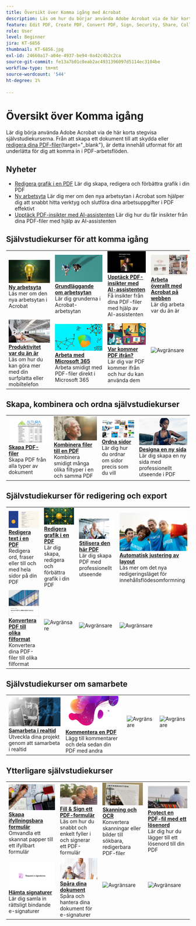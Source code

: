 ```yaml
---
title: Översikt över Komma igång med Acrobat
description: Läs om hur du börjar använda Adobe Acrobat via de här korta (1-2 min) stegvisa självstudiekurserna
feature: Edit PDF, Create PDF, Convert PDF, Sign, Security, Share, Collaboration, Workspace
role: User
level: Beginner
jira: KT-6856
thumbnail: KT-6856.jpg
exl-id: 24660a17-a04e-4937-be94-0a42c4b2c2ca
source-git-commit: fe13a7b01c0eab2ac4931396097d5114ec3104be
workflow-type: tm+mt
source-wordcount: '544'
ht-degree: 1%

---
```


# Översikt över Komma igång

Lär dig börja använda Adobe Acrobat via de här korta stegvisa självstudiekurserna. Från att skapa ett dokument till att skydda eller [redigera dina PDF-filer](https://www.adobe.com/se/acrobat/online/pdf-editor.html){target="_blank"}, är detta innehåll utformat för att underlätta för dig att komma in i PDF-arbetsflöden.

## Nyheter

* [Redigera grafik i en PDF](edit-graphics.md)
Lär dig skapa, redigera och förbättra grafik i din PDF
* [Ny arbetsyta](new-workspace.md)
Lär dig mer om den nya arbetsytan i Acrobat som hjälper dig att snabbt hitta verktyg och slutföra dina arbetsuppgifter i PDF effektivt
* [Upptäck PDF-insikter med AI-assistenten](ai-assistant.md)
Lär dig hur du får insikter från dina PDF-filer med hjälp av AI-assistenten

## Självstudiekurser för att komma igång

<table style="table-layout:fixed">
<tr>
  <td>
    <a href="new-workspace.md">
      <img alt="Ny arbetsyta" src="../assets/new-workspace.png" />
    </a>
    <div>
    <a href="new-workspace.md"><strong>Ny arbetsyta</strong></a>
    </div>
    Läs mer om den nya arbetsytan i Acrobat
    <br>
  </td>
  <td>
    <a href="get-to-know-the-acrobat-dc-interface.md">
      <img alt="Allmänt om arbetsytan" src="../assets/workspace-basics.png" />
    </a>
    <div>
    <a href="get-to-know-the-acrobat-dc-interface.md"><strong>Grundläggande om arbetsytan</strong></a>
    </div>
    Lär dig grunderna i Acrobat-arbetsytan
    <br>
  </td>
  <td>
    <a href="ai-assistant.md">
      <img alt="Upptäck PDF-insikter med AI Assistant" src="../assets/ai-assistant.png" />
    </a>
    <div>
    <a href="ai-assistant.md"><strong>Upptäck PDF-insikter med AI-assistenten</strong></a>
    </div>
    Få insikter från dina PDF-filer med hjälp av AI-assistenten
    <br>
  </td>
  <td>
    <a href="acrobatweb.md">
      <img alt="Arbeta överallt med Acrobat web" src="../assets/acrobat-web.png" />
    </a>
    <div>
    <a href="acrobatweb.md"><strong>Arbeta överallt med Acrobat på webben</strong></a>
    </div>
    Lär dig arbeta var du än är
    <br>
  </td>
</tr>
<tr>
  <td>
    <a href="productivity.md">
      <img alt="Produktivitet i farten" src="../assets/productivity.png" />
    </a>
    <div>
    <a href="productivity.md"><strong>Produktivitet var du än är</strong></a>
    </div>
    Läs om hur du kan göra mer med din surfplatta eller mobiltelefon
    <br>
  </td>
    <td>
      <a href="../integrate/integrate-overview.md#microsoft">
        <img alt="Arbeta med Microsoft 365" src="../assets/microsoft-365.png" />
      </a>
      <div>
      <a href="../integrate/integrate-overview.md#microsoft"><strong>Arbeta med Microsoft 365</strong></a>
      </div>
      Arbeta smidigt med PDF-filer direkt i Microsoft 365
      <br> 
    </td>
    <td>
      <a href="where-do-pdfs-come-from.md">
        <img alt="Var kommer PDF ifrån?" src="../assets/where-pdfs.png" />
      </a>
      <div>
      <a href="where-do-pdfs-come-from.md"><strong>Var kommer PDF ifrån?</strong></a>
      </div>
      Lär dig var PDF kommer ifrån och hur du kan använda dem
      <br>
    </td>
    <td>
    <img alt="Avgränsare" src="../assets/Grayspacer.png" />
      <div>
      <br>
    </td>
  </tr>
  </table>

## Skapa, kombinera och ordna självstudiekurser

<table style="table-layout:fixed">
  <tr>
    <td>
      <a href="create-pdf.md">
        <img alt="Skapa PDF-filer" src="../assets/create.png" />
      </a>
      <div>
      <a href="create-pdf.md"><strong>Skapa PDF-filer</strong></a>
      </div>
      Skapa PDF från alla typer av dokument
      <br>
    </td>
    <td>
      <a href="combine-to-pdf.md">
        <img alt="Kombinera filer till en PDF" src="../assets/combine.png" />
      </a>
      <div>
      <a href="combine-to-pdf.md"><strong>Kombinera filer till en PDF</strong></a>
      </div>
      Kombinera smidigt många olika filtyper i en och samma PDF
      <br>
    </td>
    <td>
      <a href="organize.md">
        <img alt="Ordna sidor" src="../assets/organize-pages.png" />
      </a>
      <div>
      <a href="organize.md"><strong>Ordna sidor</strong></a>
      </div>
      Lär dig hur du ordnar om sidor precis som du vill
      <br>
    </td>
    <td>
      <a href="add-custom-page.md">
        <img alt="Designa en ny sida" src="../assets/design.png" />
      </a>
      <div>
      <a href="add-custom-page.md"><strong>Designa en ny sida</strong></a>
      </div>
     Lär dig skapa en ny sida med professionellt utseende i PDF
      <br>
    </td>
  </tr>
  </table>

## Självstudiekurser för redigering och export

<table style="table-layout:fixed">
  <tr>
    <td>
      <a href="edit-pdf.md">
        <img alt="Redigera text i en PDF" src="../assets/edit-text.png" />
      </a>
      <div>
      <a href="edit-pdf.md"><strong>Redigera text i en PDF</strong></a>
      </div>
      Redigera ord, fraser eller till och med hela sidor på din PDF
      <br>
    </td>
    <td>
      <a href="edit-graphics.md">
        <img alt="Redigera grafik i en PDF" src="../assets/edit-graphics.png" />
      </a>
      <div>
      <a href="edit-graphics.md"><strong>Redigera grafik i en PDF</strong></a>
      </div>
      Lär dig skapa, redigera och förbättra grafik i din PDF
      <br>
    </td>
    <td>
      <a href="stylize-this-PDF.md">
        <img alt="Stilisera denna PDF" src="../assets/stylize-pdf.png" />
      </a>
      <div>
      <a href="stylize-this-PDF.md"><strong>Stilisera den här PDF</strong></a>
      </div>
      Lär dig skapa PDF med professionellt utseende
      <br>
    </td>
   <td>
      <a href="auto-adjust-layout.md">
        <img alt="Automatisk justering av layout" src="../assets/auto-adjust.png" />
      </a>
      <div>
      <a href="auto-adjust-layout.md"><strong>Automatisk justering av layout</strong></a>
      </div>
      Läs mer om det nya redigeringsläget för innehållsflödesomformning
      <br>
    </td>
  </tr>
    <td>
      <a href="export-pdf.md">
        <img alt="Konvertera PDF till olika filformat" src="../assets/convert.png" />
      </a>
      <div>
      <a href="export-pdf.md"><strong>Konvertera PDF till olika filformat</strong></a>
      </div>
      Konvertera dina PDF-filer till olika filformat
      <br>
    </td>
    <td>
   <img alt="Avgränsare" src="../assets/Grayspacer.png" />
    <div>
    <br>
  </td>
  <td>
   <img alt="Avgränsare" src="../assets/Grayspacer.png" />
    <div>
    <br>
  </td>
   <td>
   <img alt="Avgränsare" src="../assets/Grayspacer.png" />
    <div>
    <br>
  </td>
</tr>
</table>

## Självstudiekurser om samarbete

<table style="table-layout:fixed">
  <tr>
    <td>
      <a href="collaborate.md">
        <img alt="Samarbeta i realtid" src="../assets/collaborate.png" />
      </a>
      <div>
      <a href="collaborate.md"><strong>Samarbeta i realtid</strong></a>
      </div>
      Utveckla dina projekt genom att samarbeta i realtid
    </td>
    <td>
      <a href="comment-on-pdf-files.md">
        <img alt="Kommentera en PDF" src="../assets/comment.png" />
      </a>
      <div>
      <a href="comment-on-pdf-files.md"><strong>Kommentera en PDF</strong></a>
      </div>
      Lägg till kommentarer och dela sedan din PDF med andra
      <br>
    </td>
    <td>
    <img alt="Avgränsare" src="../assets/Whitespacer.png" />
      <div>
      <br>
    </td>
    <td>
    <img alt="Avgränsare" src="../assets/Whitespacer.png" />
      <div>
      <br>
    </td>
</tr>
</table>

## Ytterligare självstudiekurser

<table style="table-layout:fixed">
<tr>
  <td>
    <a href="create-fillable-forms.md">
      <img alt="Skapa ifyllningsbara formulär" src="../assets/fillable-forms.png" />
    </a>
    <div>
      <a href="create-fillable-forms.md"><strong>Skapa ifyllningsbara formulär</strong></a>
      </div>
      Omvandla ett skannat papper till ett ifyllbart formulär
      <br>
  </td>
  <td>
    <a href="fill-and-sign.md">
      <img alt="Fill &amp; Sign ett PDF-formulär" src="../assets/fill-sign.png" />
    </a>
    <div>
    <a href="fill-and-sign.md"><strong>Fill &amp; Sign ett PDF-formulär</strong></a>
    </div>
    Läs om hur du snabbt och enkelt fyller i och signerar ett PDF-formulär
    <br>
  </td>
  <td>
    <a href="scan-and-ocr.md">
      <img alt="Skanning &amp; OCR" src="../assets/scan.png" />
    </a>
    <div>
    <a href="scan-and-ocr.md"><strong>Skanning och OCR</strong></a>
    </div>
    Konvertera skanningar eller bilder till sökbara, redigerbara PDF-filer
    <br>
  </td>
  <td>
    <a href="password-protect.md">
      <img alt="Protect en PDF-fil med ett lösenord" src="../assets/protect.png" />
    </a>
    <div>
    <a href="password-protect.md"><strong>Protect en PDF-fil med ett lösenord</strong></a>
    </div>
    Lär dig hur du lägger till ett lösenord till din PDF
    <br>
  </td>
</tr>
<tr>
  <td>
    <a href="signatures.md">
      <img alt="Hämta signaturer" src="../assets/signatures.png" />
    </a>
    <div>
    <a href="signatures.md"><strong>Hämta signaturer</strong></a>
    </div>
    Lär dig samla in rättsligt bindande e-signaturer
    <br>
  </td>
  <td>
    <a href="track.md">
      <img alt="Spåra dina dokument" src="../assets/track.png" />
    </a>
    <div>
    <a href="track.md"><strong>Spåra dina dokument</strong></a>
    </div>
    Spåra och hantera dina dokument för e-signaturer
    <br>
  </td>
  <td>
   <img alt="Avgränsare" src="../assets/Grayspacer.png" />
    <div>
    <br>
  </td>
  <td>
   <img alt="Avgränsare" src="../assets/Grayspacer.png" />
    <div>
    <br>
  </td>
</tr>
</table>
